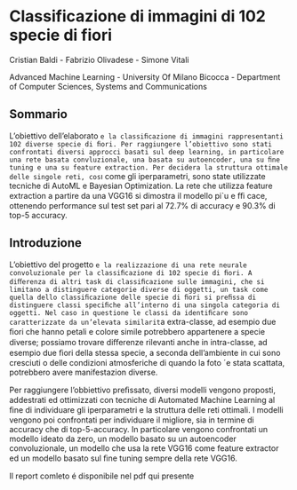 # Classificazione di immagini di 102 specie di fiori

Cristian Baldi - Fabrizio Olivadese - Simone Vitali

Advanced Machine Learning - University Of Milano Bicocca - Department of Computer Sciences, Systems and Communications

## Sommario
L’obiettivo dell’elaborato `e la classiﬁcazione di immagini rappresentanti 102 diverse specie di ﬁori. Per raggiungere l’obiettivo sono stati confrontati diversi approcci basati sul deep learning, in particolare una rete basata convluzionale, una basata su autoencoder, una su ﬁne tuning e una su feature extraction. Per decidera la struttura ottimale delle singole reti, cos`ı come gli iperparametri, sono state utilizzate tecniche di AutoML e Bayesian Optimization. La rete che utilizza feature extraction a partire da una VGG16 si dimostra il modello pi`u e ﬃ cace, ottenendo performance sul test set pari al 72.7% di accuracy e 90.3% di top-5 accuracy.

## Introduzione
L’obiettivo del progetto `e la realizzazione di una rete neurale convoluzionale per la classiﬁcazione di 102 specie di ﬁori. A diﬀerenza di altri task di classiﬁcazione sulle immagini, che si limitano a distinguere categorie diverse di oggetti, un task come quella dello classiﬁcazione delle specie di ﬁori si preﬁssa di distinguere classi speciﬁche all’interno di una singola categoria di oggetti. Nel caso in questione le classi da identiﬁcare sono caratterizzate da un’elevata similarit`a extra-classe, ad esempio due ﬁori che hanno petali e colore simile potrebbero appartenere a specie diverse; possiamo trovare diﬀerenze rilevanti anche in intra-classe, ad esempio due ﬁori della stessa specie, a seconda dell’ambiente in cui sono cresciuti o delle condizioni atmosferiche di quando la foto ´e stata scattata, potrebbero avere manifestazion diverse.

Per raggiungere l’obbiettivo preﬁssato, diversi modelli vengono proposti, addestrati ed ottimizzati con tecniche di Automated Machine Learning al ﬁne di individuare gli iperparametri e la struttura delle reti ottimali. I modelli vengono poi confrontati per individuare il migliore, sia in termine di accuracy che di top-5-accuracy. In particolare vengono confrontati un modello ideato da zero, un modello basato su un autoencoder convoluzionale, un modello che usa la rete VGG16 come feature extractor ed un modello basato sul ﬁne tuning sempre della rete VGG16.

Il report comleto é disponibile nel pdf qui presente
